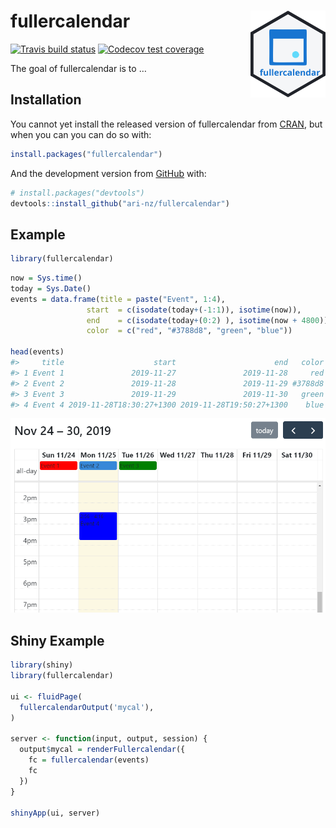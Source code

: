 
<!-- README.md is generated from README.Rmd. Please edit that file -->

# fullercalendar <img src='man/figures/logo.svg' align="right" height="139" />

<!-- badges: start -->

[![Travis build
status](https://travis-ci.org/ari-nz/fullercalendar.svg?branch=master)](https://travis-ci.org/ari-nz/fullercalendar)
[![Codecov test
coverage](https://codecov.io/gh/ari-nz/fullercalendar/branch/master/graph/badge.svg)](https://codecov.io/gh/ari-nz/fullercalendar?branch=master)
<!-- badges: end -->

The goal of fullercalendar is to …

## Installation

You cannot yet install the released version of fullercalendar from
[CRAN](https://CRAN.R-project.org), but when you can you can do so with:

``` r
install.packages("fullercalendar")
```

And the development version from [GitHub](https://github.com/) with:

``` r
# install.packages("devtools")
devtools::install_github("ari-nz/fullercalendar")
```

## Example

``` r
library(fullercalendar)
```

``` r
now = Sys.time()
today = Sys.Date()
events = data.frame(title = paste("Event", 1:4),
                 start  = c(isodate(today+(-1:1)), isotime(now)),
                 end    = c(isodate(today+(0:2) ), isotime(now + 4800)),
                 color  = c("red", "#3788d8", "green", "blue"))

head(events)
#>     title                    start                      end   color
#> 1 Event 1               2019-11-27               2019-11-28     red
#> 2 Event 2               2019-11-28               2019-11-29 #3788d8
#> 3 Event 3               2019-11-29               2019-11-30   green
#> 4 Event 4 2019-11-28T18:30:27+1300 2019-11-28T19:50:27+1300    blue
```

![man/figures/README-display-1.png](man/figures/README-display-1.png)

## Shiny Example

``` r
library(shiny)
library(fullercalendar)

ui <- fluidPage(
  fullercalendarOutput('mycal'),
)

server <- function(input, output, session) {
  output$mycal = renderFullercalendar({
    fc = fullercalendar(events)
    fc
  })
}

shinyApp(ui, server)
```
